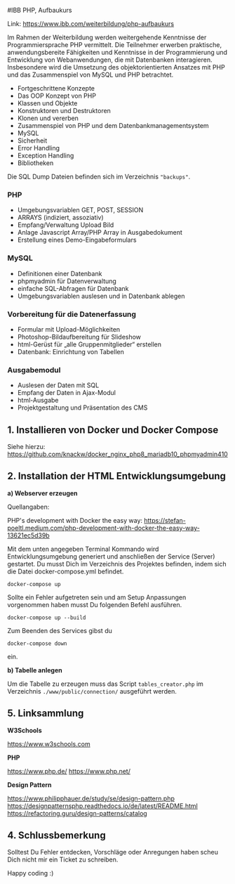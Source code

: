 #IBB PHP, Aufbaukurs

Link: https://www.ibb.com/weiterbildung/php-aufbaukurs

Im Rahmen der Weiterbildung werden weitergehende Kenntnisse der Programmiersprache PHP vermittelt. 
Die Teilnehmer erwerben praktische, anwendungsbereite Fähigkeiten und Kenntnisse in der Programmierung 
und Entwicklung von Webanwendungen, die mit Datenbanken interagieren. Insbesondere wird die Umsetzung 
des objektorientierten Ansatzes mit PHP und das Zusammenspiel von MySQL und PHP betrachtet.

- Fortgeschrittene Konzepte
- Das OOP Konzept von PHP
- Klassen und Objekte
- Konstruktoren und Destruktoren
- Klonen und vererben
- Zusammenspiel von PHP und dem Datenbankmanagementsystem
- MySQL
- Sicherheit
- Error Handling
- Exception Handling
- Bibliotheken

Die SQL Dump Dateien befinden sich im Verzeichnis `"backups"`.

### PHP

- Umgebungsvariablen GET, POST, SESSION
- ARRAYS (indiziert, assoziativ)
- Empfang/Verwaltung Upload Bild
- Anlage Javascript Array/PHP Array in Ausgabedokument
- Erstellung eines Demo-Eingabeformulars

### MySQL

- Definitionen einer Datenbank
- phpmyadmin für Datenverwaltung
- einfache SQL-Abfragen für Datenbank
- Umgebungsvariablen auslesen und in Datenbank ablegen

### Vorbereitung für die Datenerfassung

- Formular mit Upload-Möglichkeiten
- Photoshop-Bildaufbereitung für Slideshow
- html-Gerüst für „alle Gruppenmitglieder“ erstellen
- Datenbank: Einrichtung von Tabellen

### Ausgabemodul

- Auslesen der Daten mit SQL
- Empfang der Daten in Ajax-Modul
- html-Ausgabe
- Projektgestaltung und Präsentation des CMS

## 1. Installieren von Docker und Docker Compose

Siehe hierzu: https://github.com/knackw/docker_nginx_php8_mariadb10_phpmyadmin410

## 2. Installation der HTML Entwicklungsumgebung

**a) Webserver erzeugen**

Quellangaben:

PHP's development with Docker the easy way: https://stefan-poeltl.medium.com/php-development-with-docker-the-easy-way-13621ec5d39b

Mit dem unten angegeben Terminal Kommando wird Entwicklungsumgebung generiert 
und anschließen der Service (Server) gestartet. Du musst Dich im Verzeichnis des Projektes befinden, 
indem sich die Datei docker-compose.yml befindet.

`docker-compose up`

Sollte ein Fehler aufgetreten sein und am Setup Anpassungen vorgenommen haben musst Du folgenden Befehl ausführen.

`docker-compose up --build`

Zum Beenden des Services gibst du

`docker-compose down`

ein.

**b) Tabelle anlegen**

Um die Tabelle zu erzeugen muss das Script `tables_creator.php` im Verzeichnis `./www/public/connection/` ausgeführt werden.

## 5. Linksammlung

**W3Schools**

https://www.w3schools.com

**PHP**

https://www.php.de/
https://www.php.net/

**Design Pattern**

https://www.philipphauer.de/study/se/design-pattern.php
https://designpatternsphp.readthedocs.io/de/latest/README.html
https://refactoring.guru/design-patterns/catalog

## 4. Schlussbemerkung

Solltest Du Fehler entdecken, Vorschläge oder Anregungen haben scheu Dich nicht mir ein Ticket zu schreiben. 

Happy coding :)





